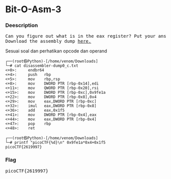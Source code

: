 <h1>Bit-O-Asm-3</h1>
<h3>Deescription</h3>
<pre>
Can you figure out what is in the eax register? Put your answer in the picoCTF flag format: picoCTF{n} where n is the contents of the eax register in the decimal number base. If the answer was 0x11 your flag would be picoCTF{17}.
Download the assembly dump <a href='https://artifacts.picoctf.net/c/530/disassembler-dump0_c.txt'>here.</a>
</pre>
<p>Sesuai soal dan perhatikan opcode dan operand</p>

```console
┌──(root㉿Python)-[/home/venom/Downloads]
└─# cat disassembler-dump0_c.txt 
<+0>:     endbr64 
<+4>:     push   rbp
<+5>:     mov    rbp,rsp
<+8>:     mov    DWORD PTR [rbp-0x14],edi
<+11>:    mov    QWORD PTR [rbp-0x20],rsi
<+15>:    mov    DWORD PTR [rbp-0xc],0x9fe1a
<+22>:    mov    DWORD PTR [rbp-0x8],0x4
<+29>:    mov    eax,DWORD PTR [rbp-0xc]
<+32>:    imul   eax,DWORD PTR [rbp-0x8]
<+36>:    add    eax,0x1f5
<+41>:    mov    DWORD PTR [rbp-0x4],eax
<+44>:    mov    eax,DWORD PTR [rbp-0x4]
<+47>:    pop    rbp
<+48>:    ret
                                                                                                                    
┌──(root㉿Python)-[/home/venom/Downloads]
└─# printf "picoCTF{%d}\n" 0x9fe1a*0x4+0x1f5
picoCTF{2619997}
```
<h3>Flag</h3>
<pre>
picoCTF{2619997}
</pre>
